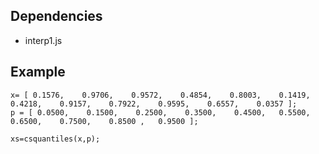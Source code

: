 ## Dependencies ##

  * interp1.js

## Example ##

```
x= [ 0.1576,    0.9706,    0.9572,    0.4854,    0.8003,    0.1419,    0.4218,    0.9157,    0.7922,    0.9595,    0.6557,    0.0357 ];
p = [ 0.0500,    0.1500,    0.2500,    0.3500,    0.4500,   0.5500,    0.6500,    0.7500,    0.8500 ,   0.9500 ];

xs=csquantiles(x,p);
```